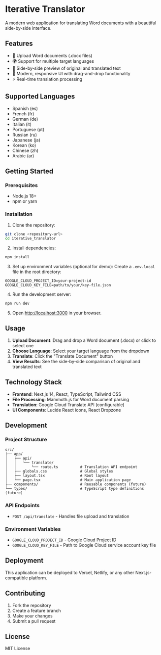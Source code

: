 # Iterative Translator

A modern web application for translating Word documents with a beautiful side-by-side interface.

## Features

- 📄 Upload Word documents (.docx files)
- 🌍 Support for multiple target languages
- 👀 Side-by-side preview of original and translated text
- 🎨 Modern, responsive UI with drag-and-drop functionality
- ⚡ Real-time translation processing

## Supported Languages

- Spanish (es)
- French (fr)
- German (de)
- Italian (it)
- Portuguese (pt)
- Russian (ru)
- Japanese (ja)
- Korean (ko)
- Chinese (zh)
- Arabic (ar)

## Getting Started

### Prerequisites

- Node.js 18+ 
- npm or yarn

### Installation

1. Clone the repository:
```bash
git clone <repository-url>
cd iterative_translator
```

2. Install dependencies:
```bash
npm install
```

3. Set up environment variables (optional for demo):
Create a `.env.local` file in the root directory:
```env
GOOGLE_CLOUD_PROJECT_ID=your-project-id
GOOGLE_CLOUD_KEY_FILE=path/to/your/key-file.json
```

4. Run the development server:
```bash
npm run dev
```

5. Open [http://localhost:3000](http://localhost:3000) in your browser.

## Usage

1. **Upload Document**: Drag and drop a Word document (.docx) or click to select one
2. **Choose Language**: Select your target language from the dropdown
3. **Translate**: Click the "Translate Document" button
4. **View Results**: See the side-by-side comparison of original and translated text

## Technology Stack

- **Frontend**: Next.js 14, React, TypeScript, Tailwind CSS
- **File Processing**: Mammoth.js for Word document parsing
- **Translation**: Google Cloud Translate API (configurable)
- **UI Components**: Lucide React icons, React Dropzone

## Development

### Project Structure

```
src/
├── app/
│   ├── api/
│   │   └── translate/
│   │       └── route.ts          # Translation API endpoint
│   ├── globals.css               # Global styles
│   ├── layout.tsx                # Root layout
│   └── page.tsx                  # Main application page
├── components/                   # Reusable components (future)
└── types/                        # TypeScript type definitions (future)
```

### API Endpoints

- `POST /api/translate` - Handles file upload and translation

### Environment Variables

- `GOOGLE_CLOUD_PROJECT_ID` - Google Cloud Project ID
- `GOOGLE_CLOUD_KEY_FILE` - Path to Google Cloud service account key file

## Deployment

This application can be deployed to Vercel, Netlify, or any other Next.js-compatible platform.

## Contributing

1. Fork the repository
2. Create a feature branch
3. Make your changes
4. Submit a pull request

## License

MIT License
